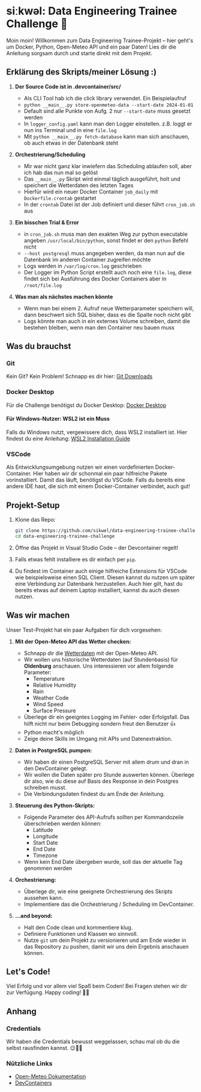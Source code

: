 # siːkwəl: Data Engineering Trainee Challenge 🚀

Moin moin! Willkommen zum Data Engineering Trainee-Projekt – hier geht's um Docker, Python, Open-Meteo API und ein paar Daten! Lies dir die Anleitung sorgsam durch und starte direkt mit dem Projekt.

## Erklärung des Skripts/meiner Lösung :)
1. **Der Source Code ist in .devcontainer/src/**
    - Als CLI Tool hab ich die click library verwendet. Ein Beispielaufruf
    - `python __main__.py store-openmeteo-data --start-date 2024-01-01`
    - Default sind alle Punkte von Aufg. 2 nur `--start-date` muss gesetzt werden
    - In `logger_config.yaml` kann man den Logger einstellen. z.B. loggt er nun ins Terminal und in eine `file.log`
    - Mit `python __main__.py fetch-database` kann man sich anschauen, ob auch etwas in der Datenbank steht
  
2. **Orchestrierung/Scheduling**
    - Mir war nicht ganz klar inwiefern das Scheduling ablaufen soll, aber ich hab das nun mal so gelöst
    - Das `__main__.py` Skript wird einmal täglich ausgeführt, holt und speichert die Wetterdaten des letzten Tages
    - Hierfür wird ein neuer Docker Container `job_daily` mit `Dockerfile.crontab` gestartet
    - In der `crontab` Datei ist der Job definiert und dieser führt `cron_job.sh` aus
  
3. **Ein bisschen Trial & Error**
      - in `cron_job.sh` muss man den exakten Weg zur python executable angeben `/usr/local/bin/python`, sonst findet er den `python` Befehl nicht
      - `--host postgresql` muss angegeben werden, da man nun auf die Datenbank im anderen Container zugreifen möchte
      - Logs werden in `/var/log/cron.log` geschrieben
      - Der Logger im Python Script erstellt auch noch eine `file.log`, diese findet sich bei Ausführung des Docker Containers aber in `/root/file.log`

4. **Was man als nächstes machen könnte**
   - Wenn man bei einem 2. Aufruf neue Wetterparameter speichern will, dann beschwert sich SQL bisher, dass es die Spalte noch nicht gibt
   - Logs könnte man auch in ein externes Volume schreiben, damit die bestehen bleiben, wenn man den Container neu bauen muss


## Was du brauchst

### Git

Kein Git? Kein Problem! Schnapp es dir hier: [Git Downloads](https://git-scm.com/downloads)

### Docker Desktop

Für die Challenge benötigst du Docker Desktop: [Docker Desktop](https://www.docker.com/products/docker-desktop)

#### Für Windows-Nutzer: WSL2 ist ein Muss

Falls du Windows nutzt, vergewissere dich, dass WSL2 installiert ist. Hier findest du eine Anleitung: [WSL2 Installation Guide](https://docs.docker.com/desktop/wsl/)

### VSCode

Als Entwicklungsumgebung nutzen wir einen vordefinierten Docker-Container. Hier haben wir dir schonmal ein paar hilfreiche Pakete vorinstalliert. Damit das läuft, benötigst du VSCode. Falls du bereits eine andere IDE hast, die sich mit einem Docker-Container verbindet, auch gut!

## Projekt-Setup

1. Klone das Repo:

    ```bash
    git clone https://github.com/sikwel/data-engineering-trainee-challenge.git
    cd data-engineering-trainee-challenge
    ```

2. Öffne das Projekt in Visual Studio Code – der Devcontainer regelt!

3. Falls etwas fehlt installiere es dir einfach per `pip`.

4. Du findest im Container auch einige hilfreiche Extensions für VSCode wie beispielsweise einen SQL Client. Diesen kannst du nutzen um später eine Verbindung zur Datenbank herzustellen. Auch hier gilt, hast du bereits etwas auf deinem Laptop installiert, kannst du auch diesen nutzen.

## Was wir machen

Unser Test-Projekt hat ein paar Aufgaben für dich vorgesehen:

1. **Mit der Open-Meteo API das Wetter checken:**
    - Schnapp dir die [Wetterdaten](https://open-meteo.com/) mit der Open-Meteo API.
    - Wir wollen uns historische Wetterdaten (auf Stundenbasis) für **Oldenburg** anschauen. Uns interessieren vor allem folgende Parameter:
        - Temperature
        - Relative Humidity
        - Rain
        - Weather Code
        - Wind Speed
        - Surface Pressure
    - Überlege dir ein geeigntes Logging im Fehler- oder Erfolgsfall. Das hilft nicht nur beim Debugging sondern freut den Benutzer 👍
    - Python macht's möglich
    - Zeige deine Skills im Umgang mit APIs und Datenextraktion.

2. **Daten in PostgreSQL pumpen:**
    - Wir haben dir einen PostgreSQL Server mit allem drum und dran in den DevContainer gelegt.
    - Wir wollen die Daten später pro Stunde auswerten können. Überlege dir also, wie du diese auf Basis des Response in dein Postgres schreiben musst.
    - Die Verbindungsdaten findest du am Ende der Anleitung.

3. **Steuerung des Python-Skripts:**
    - Folgende Parameter des API-Aufrufs sollten per Kommandozeile überschrieben werden können:
        - Latitude
        - Longitude
        - Start Date
        - End Date
        - Timezone
    - Wenn kein End Date übergeben wurde, soll das der aktuelle Tag genommen werden

4. **Orchestrierung:**
    - Überlege dir, wie eine geeignete Orchestrierung des Skripts aussehen kann.
    - Implementiere das die Orchestrierung / Scheduling im DevContainer.

5. **...and beyond:**
    - Halt den Code clean und kommentiere klug.
    - Definiere Funktionen und Klassen wo sinnvoll.
    - Nutze `git` um dein Projekt zu versionieren und am Ende wieder in das Repository zu pushen, damit wir uns dein Ergebnis anschauen können.

## Let's Code!

Viel Erfolg und vor allem viel Spaß beim Coden! Bei Fragen stehen wir dir zur Verfügung. Happy coding! 🚀✨

## Anhang

### Credentials

Wir haben die Credentials bewusst weggelassen, schau mal ob du die selbst rausfinden kannst. 😉🤞🍀

### Nützliche Links

- [Open-Meteo Dokumentation](https://open-meteo.com/en/docs)
- [DevContainers](https://code.visualstudio.com/docs/devcontainers/containers#_quick-start-open-an-existing-folder-in-a-container)
